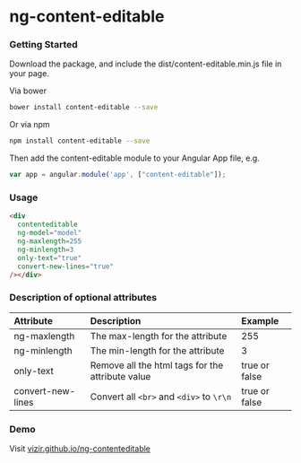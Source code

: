 # ng-content-editable

### Getting Started
Download the package, and include the dist/content-editable.min.js file in your page.

Via bower

```bash
bower install content-editable --save
```

Or via npm

```bash
npm install content-editable --save
```

Then add the content-editable module to your Angular App file, e.g.

```js
var app = angular.module('app', ["content-editable"]);
```

### Usage

```html
<div
  contenteditable
  ng-model="model"
  ng-maxlength=255
  ng-minlength=3
  only-text="true"
  convert-new-lines="true"
/></div>
```

### Description of optional attributes
| Attribute | Description| Example  |
| :------------- |:-------------|  :-----|
| ng-maxlength | The max-length for the attribute | 255|
| ng-minlength | The min-length for the attribute | 3|
| only-text | Remove all the html tags for the attribute value | true or false|
| convert-new-lines | Convert all `<br>` and `<div>` to `\r\n` | true or false|


### Demo

Visit [vizir.github.io/ng-contenteditable](http://vizir.github.io/ng-contenteditable/)
